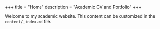 +++
title = "Home"
description = "Academic CV and Portfolio"
+++

Welcome to my academic website. This content can be customized in the `content/_index.md` file. 